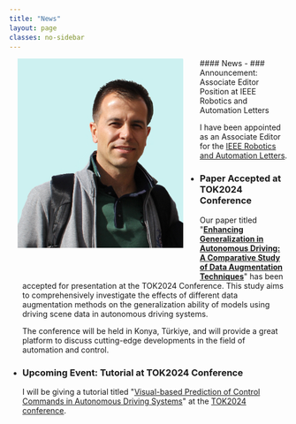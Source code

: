 ```yaml
---
title: "News"
layout: page
classes: no-sidebar
---
```


<img src="/images/SA2.JPG" alt="SA2" style="float: left; width: 300px; margin-left: 15px; margin-right: 30px; margin-bottom: 50px;">
#### News
- ### Announcement: Associate Editor Position at IEEE Robotics and Automation Letters

  I have been appointed as an Associate Editor for the [IEEE Robotics and Automation Letters](https://www.ieee-ras.org/publications/ra-l).

- ### Paper Accepted at TOK2024 Conference

  Our paper titled "**[Enhancing Generalization in Autonomous Driving: A Comparative Study of Data Augmentation Techniques](https://tok2024.ktun.edu.tr)**" has been accepted for presentation at the TOK2024 Conference. This study aims to comprehensively investigate the effects of different data augmentation methods on the generalization ability of models using driving scene data in autonomous driving systems.

  The conference will be held in Konya, Türkiye, and will provide a great platform to discuss cutting-edge developments in the field of automation and control.
  
- ### Upcoming Event: Tutorial at TOK2024 Conference

  I will be giving a tutorial titled "[Visual-based Prediction of Control Commands in Autonomous Driving Systems](https://tok2024.ktun.edu.tr/wp-content/uploads/2024/08/SalimAzak_TOK2024.pdf)" at the [TOK2024 conference](https://tok2024.ktun.edu.tr/).


